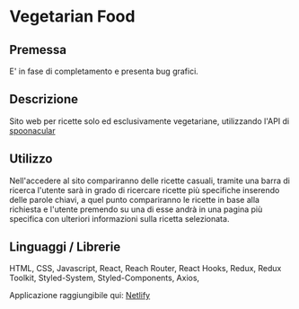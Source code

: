 # Vegetarian Food

## Premessa

E' in fase di completamento e presenta bug grafici.

## Descrizione

Sito web per ricette solo ed esclusivamente vegetariane, utilizzando l'API di <a href='https://spoonacular.com/food-api'>spoonacular</a>

## Utilizzo
 
Nell'accedere al sito compariranno delle ricette casuali, tramite una barra di ricerca l'utente sarà in grado di ricercare ricette più specifiche inserendo delle parole chiavi, a quel punto compariranno le ricette in base alla richiesta e l'utente premendo su una di esse andrà in una pagina più specifica con ulteriori informazioni sulla ricetta selezionata.

## Linguaggi / Librerie

HTML, CSS, Javascript, React, Reach Router, React Hooks, Redux, Redux Toolkit, Styled-System, Styled-Components, Axios, 

Applicazione raggiungibile qui:  <a href="https://fantastic-froyo-2c62db.netlify.app/">Netlify</a>